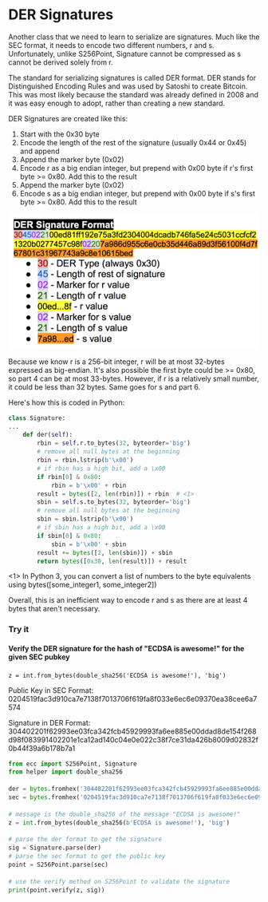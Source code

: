 
# DER Signatures

Another class that we need to learn to serialize are signatures. Much like the SEC format, it needs to encode two different numbers, r and s. Unfortunately, unlike S256Point, Signature cannot be compressed as s cannot be derived solely from r.

The standard for serializing signatures is called DER format. DER stands for Distinguished Encoding Rules and was used by Satoshi to create Bitcoin. This was most likely because the standard was already defined in 2008 and it was easy enough to adopt, rather than creating a new standard.

DER Signatures are created like this:

1. Start with the 0x30 byte
2. Encode the length of the rest of the signature (usually 0x44 or 0x45) and append
3. Append the marker byte (0x02)
4. Encode r as a big endian integer, but prepend with 0x00 byte if r's first byte >= 0x80. Add this to the result
5. Append the marker byte (0x02)
6. Encode s as a big endian integer, but prepend with 0x00 byte if s's first byte >= 0x80. Add this to the result

![DER Signature](./der_signature.png)

Because we know r is a 256-bit integer, r will be at most 32-bytes expressed as big-endian. It's also possible the first byte could be >= 0x80, so part 4 can be at most 33-bytes. However, if r is a relatively small number, it could be less than 32 bytes. Same goes for s and part 6.

Here's how this is coded in Python:

```python
class Signature:
...
    def der(self):
        rbin = self.r.to_bytes(32, byteorder='big')
        # remove all null bytes at the beginning
        rbin = rbin.lstrip(b'\x00')
        # if rbin has a high bit, add a \x00
        if rbin[0] & 0x80:
            rbin = b'\x00' + rbin
        result = bytes([2, len(rbin)]) + rbin  # <1>
        sbin = self.s.to_bytes(32, byteorder='big')
        # remove all null bytes at the beginning
        sbin = sbin.lstrip(b'\x00')
        # if sbin has a high bit, add a \x00
        if sbin[0] & 0x80:
            sbin = b'\x00' + sbin
        result += bytes([2, len(sbin)]) + sbin
        return bytes([0x30, len(result)]) + result
```
<1> In Python 3, you can convert a list of numbers to the byte equivalents using bytes([some_integer1, some_integer2])

Overall, this is an inefficient way to encode r and s as there are at least 4 bytes that aren't necessary.

### Try it

#### Verify the DER signature for the hash of "ECDSA is awesome!" for the given SEC pubkey

`z = int.from_bytes(double_sha256('ECDSA is awesome!'), 'big')`

Public Key in SEC Format: 
0204519fac3d910ca7e7138f7013706f619fa8f033e6ec6e09370ea38cee6a7574

Signature in DER Format: 304402201f62993ee03fca342fcb45929993fa6ee885e00ddad8de154f268d98f083991402201e1ca12ad140c04e0e022c38f7ce31da426b8009d02832f0b44f39a6b178b7a1


```python
from ecc import S256Point, Signature
from helper import double_sha256

der = bytes.fromhex('304402201f62993ee03fca342fcb45929993fa6ee885e00ddad8de154f268d98f083991402201e1ca12ad140c04e0e022c38f7ce31da426b8009d02832f0b44f39a6b178b7a1')
sec = bytes.fromhex('0204519fac3d910ca7e7138f7013706f619fa8f033e6ec6e09370ea38cee6a7574')

# message is the double_sha256 of the message "ECDSA is awesome!"
z = int.from_bytes(double_sha256(b'ECDSA is awesome!'), 'big')

# parse the der format to get the signature
sig = Signature.parse(der)
# parse the sec format to get the public key
point = S256Point.parse(sec)

# use the verify method on S256Point to validate the signature
print(point.verify(z, sig))
```
